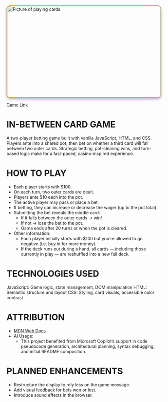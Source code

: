 <img src="https://cdn.pixabay.com/photo/2015/06/14/19/14/playing-cards-809356_1280.jpg" alt="Picture of playing cards" width="100%" height= "300" style ="border: 2px solid #daa520; border-radius: 12px; box-shadow: 0 4px 8px rgba(0, 0, 0, 0.3)"
/>

[Game Link](https://rtkmak14.github.io/Card-Game-In-Between/)

# IN-BETWEEN CARD GAME
A two-player betting game built with vanilla JavaScript, HTML, and CSS. Players ante into a shared pot, then bet on whether a third card will fall between two outer cards. Strategic betting, pot-clearing wins, and turn-based logic make for a fast-paced, casino-inspired experience.



# HOW TO PLAY
* Each player starts with $100.
* On each turn, two outer cards are dealt.
* Players ante $10 each into the pot.
* The active player may pass or place a bet.
* If betting, they can increase or decrease the wager (up to the pot total).
* Submitting the bet reveals the middle card:
    * If it falls between the outer cards → win!
    * If not → lose the bet to the pot.
    * Game ends after 20 turns or when the pot is cleared.
* Other information:
    * Each player initially starts with $100 but you're allowed to go negative (i.e. buy in for more money).
    * If the deck runs out during a hand, all cards — including those currently in play — are reshuffled into a new full deck. 

# TECHNOLOGIES USED
JavaScript: Game logic, state management, DOM manipulation
HTML: Semantic structure and layout
CSS: Styling, card visuals, accessible color contrast

# ATTRIBUTION
* [MDN Web Docs](https://developer.mozilla.org/en-US/docs/Web/JavaScript)
* AI Usage:
    * This project benefited from Microsoft Copilot’s support in code pseudocode generation, architectural planning, syntax debugging, and initial README composition.

# PLANNED ENHANCEMENTS
* Restructure the display to rely less on the game message.
* Add visual feedback for bets won or lost.
* Introduce sound effects in the browser. 

